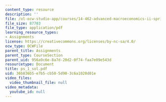 ```yaml
---
content_type: resource
description: ''
file: /ol-ocw-studio-app/courses/14-462-advanced-macroeconomics-ii-spring-2004/36b836b5e7b5cb505d903c6a1020d01e_ps_1_sol.pdf
file_size: 87703
file_type: application/pdf
learning_resource_types:
- Assignments
license: https://creativecommons.org/licenses/by-nc-sa/4.0/
ocw_type: OCWFile
parent_title: Assignments
parent_type: CourseSection
parent_uid: 956a9c6e-8a7d-20d2-0f74-faa7e09e543d
resourcetype: Document
title: ps_1_sol.pdf
uid: 36b836b5-e7b5-cb50-5d90-3c6a1020d01e
video_files:
  video_thumbnail_file: null
video_metadata:
  youtube_id: null
---
```

